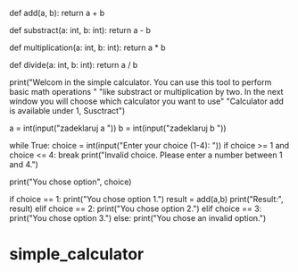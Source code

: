 def add(a, b):
    return a + b

def substract(a: int, b: int):
    return a - b

def multiplication(a: int, b: int):
    return a * b

def divide(a: int, b: int):
    return a / b

print("Welcom in the simple calculator. You can use this tool to perform basic math operations "
      "like substract or multiplication by two. In the next window you will choose which calculator you want to use"
      "Calculator add is available under 1, Susctract")

a = int(input("zadeklaruj a "))
b = int(input("zadeklaruj b "))

while True:
    choice = int(input("Enter your choice (1-4): "))
    if choice >= 1 and choice <= 4:
        break
    print("Invalid choice. Please enter a number between 1 and 4.")

print("You chose option", choice)

if choice == 1:
    print("You chose option 1.")
    result = add(a,b)
    print("Result:", result)
elif choice == 2:
    print("You chose option 2.")
elif choice == 3:
    print("You chose option 3.")
else:
    print("You chose an invalid option.")
# simple_calculator